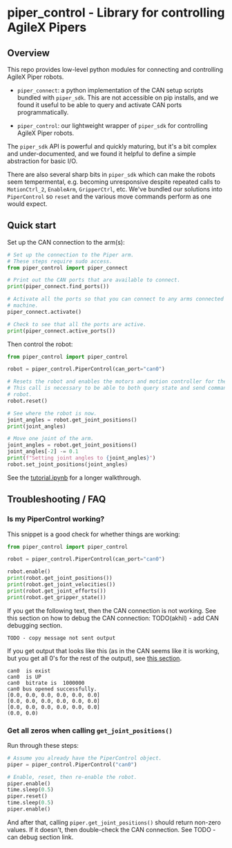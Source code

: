 # piper_control - Library for controlling AgileX Pipers

## Overview

This repo provides low-level python modules for connecting and controlling
AgileX Piper robots.

*   `piper_connect`: a python implementation of the CAN setup scripts bundled
    with `piper_sdk`. This are not accessible on pip installs, and we found it
    useful to be able to query and activate CAN ports programmatically.

*   `piper_control`:  our lightweight wrapper of `piper_sdk` for controlling
    AgileX Piper robots.

  The `piper_sdk` API is powerful and quickly maturing, but it's a bit complex
  and under-documented, and we found it helpful to define a simple abstraction
  for basic I/O.

  There are also several sharp bits in `piper_sdk` which can make the robots
  seem tempermental, e.g. becoming unresponsive despite repeated calls to
  `MotionCtrl_2`, `EnableArm`, `GripperCtrl`, etc. We've bundled our solutions
  into `PiperControl` so `reset` and the various move commands perform as one
  would expect.

## Quick start

Set up the CAN connection to the arm(s):

```python
# Set up the connection to the Piper arm.
# These steps require sudo access.
from piper_control import piper_connect

# Print out the CAN ports that are available to connect.
print(piper_connect.find_ports())

# Activate all the ports so that you can connect to any arms connected to your
# machine.
piper_connect.activate()

# Check to see that all the ports are active.
print(piper_connect.active_ports())
```

Then control the robot:

```python
from piper_control import piper_control

robot = piper_control.PiperControl(can_port="can0")

# Resets the robot and enables the motors and motion controller for the arm.
# This call is necessary to be able to both query state and send commands to the
# robot.
robot.reset()

# See where the robot is now.
joint_angles = robot.get_joint_positions()
print(joint_angles)

# Move one joint of the arm.
joint_angles = robot.get_joint_positions()
joint_angles[-2] -= 0.1
print(f"Setting joint angles to {joint_angles}")
robot.set_joint_positions(joint_angles)
```

See the [tutorial.ipynb][tutorial] for a longer walkthrough.

## Troubleshooting / FAQ

### Is my PiperControl working?

This snippet is a good check for whether things are working:

```python
from piper_control import piper_control

robot = piper_control.PiperControl(can_port="can0")

robot.enable()
print(robot.get_joint_positions())
print(robot.get_joint_velocities())
print(robot.get_joint_efforts())
print(robot.get_gripper_state())
```

If you get the following text, then the CAN connection is not working. See this
section on how to debug the CAN connection: TODO(akhil) - add CAN debugging
section.

```text
TODO - copy message not sent output
```

If you get output that looks like this (as in the CAN seems like it is working,
but you get all 0's for the rest of the output), see
[this section](#get-all-zeros-when-calling-get_joint_positions).

```text
can0  is exist
can0  is UP
can0  bitrate is  1000000
can0 bus opened successfully.
[0.0, 0.0, 0.0, 0.0, 0.0, 0.0]
[0.0, 0.0, 0.0, 0.0, 0.0, 0.0]
[0.0, 0.0, 0.0, 0.0, 0.0, 0.0]
(0.0, 0.0)
```

### Get all zeros when calling `get_joint_positions()`

Run through these steps:

```python
# Assume you already have the PiperControl object.
piper = piper_control.PiperControl("can0")

# Enable, reset, then re-enable the robot.
piper.enable()
time.sleep(0.5)
piper.reset()
time.sleep(0.5)
piper.enable()
```

And after that, calling `piper.get_joint_positions()` should return non-zero
values. If it doesn't, then double-check the CAN connection. See TODO -
can debug section link.

[tutorial]: <https://github.com/Reimagine-Robotics/piper_control/blob/main/tutorial.ipynb> "Tutorial"
